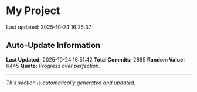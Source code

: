 # My Project


Last updated: 2025-10-24 16:25:37
























































































































































































































































































































































































































































































































































































































































































































































































































































































































































































































































































































































































































































































































































































































































































































































































































































































































































































































































































































































































































































































































































































































































































































































































































































































































































































































































































































































































































































































































































































































































































































































































































































































































































































## Auto-Update Information

**Last Updated:** 2025-10-24 16:51:42
**Total Commits:** 2865
**Random Value:** 6445
**Quote:** _Progress over perfection._

---
_This section is automatically generated and updated._